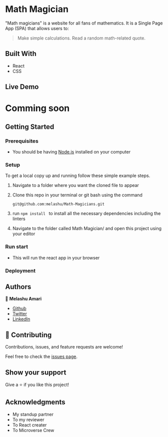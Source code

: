 # Math Magician 

"Math magicians" is a website for all fans of mathematics. It is a Single Page App (SPA) that allows users to:

> Make simple calculations.
> Read a random math-related quote. 

## Built With

- React 
- CSS

## Live Demo
# Comming soon

## Getting Started

### Prerequisites

- You should be having [Node.js](https://nodejs.org/en/) installed on your computer
### Setup

To get a local copy up and running follow these simple example steps.

1. Navigate to a folder where you want the cloned file to appear

2. Clone this repo in your terminal or git bash using the command

   ```
   git@github.com:melashu/Math-Magicians.git
   ```

3. run `npm install ` to install all the necessary dependencies including the linters

4. Navigate to the folder called Math Magician/ and open this project using your editor

### Run start 
- This will run the react app in your browser 

### Deployment

## Authors

👤 **Melashu Amari**

- [Github](https://github.com/melashu)
- [Twitter](https://twitter.com/meshu102)
- [LinkedIn](https://twitter.com/home)

## 🤝 Contributing

Contributions, issues, and feature requests are welcome!

Feel free to check the [issues page](https://github.com/melashu/Math-Magicians/issues).

## Show your support

Give a ⭐️ if you like this project!

## Acknowledgments

- My standup partner 
- To my reviewer 
- To React creater 
- To Microverse Crew 